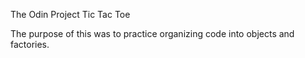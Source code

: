 The Odin Project Tic Tac Toe

The purpose of this was to practice organizing code into objects and factories.
